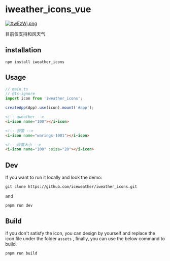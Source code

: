 # iweather_icons_vue

[![XwEzWj.png](https://s1.ax1x.com/2022/06/05/XwEzWj.png)](https://imgtu.com/i/XwEzWj)

目前仅支持和风天气

## installation

```
npm install iweather_icons
```

## Usage

```js
// main.ts
// @ts-ignore
import icon from 'iweather_icons';

createApp(App).use(icon).mount('#app');
```

```html
<!-- qweather -->
<i-icon name="100"></i-icon>

<!-- 预警 -->
<i-icon name="warings-1001"></i-icon>

<!-- 设置大小 -->
<i-icon name="100" :size="20"></i-icon>
```

## Dev

If you want to run it locally and look the demo:

```
git clone https://github.com/iceweather/iweather_icons.git
```

and

```
pnpm run dev
```

## Build

if you don't satisfy the icon, you can design by yourself and replace the icon file under the folder `assets` , finally, you can use the below command to build.

```
pnpm run build
```
